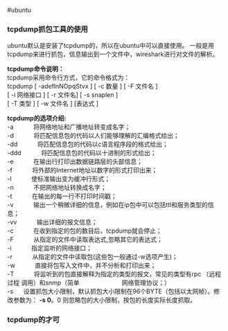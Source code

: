 #ubuntu 

### tcpdump抓包工具的使用
ubuntu默认是安装了tcpdump的，所以在ubuntu中可以直接使用。
一般是用tcpdump来进行抓包，信息输出到一个文件中，wireshark进行对文件的解析。

**tcpdump命令说明：**  
tcpdump采用命令行方式，它的命令格式为：  
tcpdump [ -adeflnNOpqStvx ] [ -c 数量 ] [ -F 文件名 ]  
[ -i 网络接口 ] [ -r 文件名] [ -s snaplen ]  
[ -T 类型 ] [ -w 文件名 ] [表达式 ]

**tcpdump的选项介绍:**  
-a 　　　将网络地址和广播地址转变成名字；  
-d 　　　将匹配信息包的代码以人们能够理解的汇编格式给出；  
-dd 　　　将匹配信息包的代码以c语言程序段的格式给出；  
-ddd 　　　将匹配信息包的代码以十进制的形式给出；  
-e 　　　在输出行打印出数据链路层的头部信息；  
-f 　　　将外部的Internet地址以数字的形式打印出来；  
-l 　　　使标准输出变为缓冲行形式；  
-n 　　　不把网络地址转换成名字；  
-t 　　　在输出的每一行不打印时间戳；  
-v 　　　输出一个稍微详细的信息，例如在ip包中可以包括ttl和服务类型的信息；  
-vv 　　　输出详细的报文信息；  
-c 　　　在收到指定的包的数目后，tcpdump就会停止；  
-F 　　　从指定的文件中读取表达式,忽略其它的表达式；  
-i 　　　指定监听的网络接口；  
-r 　　　从指定的文件中读取包(这些包一般通过-w选项产生)；  
-w 　　　直接将包写入文件中，并不分析和打印出来；  
-T 　　　将监听到的包直接解释为指定的类型的报文，常见的类型有rpc （远程过程 调用）和snmp（简单　　　　　　　网络管理协议；）  
 -s      设置抓包大小限制，默认抓包大小限制在96个BYTE（包括以太网帧）。修改参数为： **-s 0**。0 则忽略包的大小限制，按包的长度实际长度抓取。
 
 
 
 ### tcpdump的才可